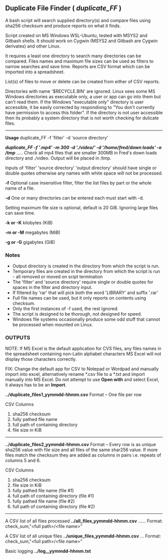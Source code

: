 ## Duplicate File Finder ( *duplicate_FF* )
A bash script will search supplied directory(s) and compare files using sha256 checksum and produce reports on what it finds.                  
                                                                  
Script created on MS Windows WSL-Ubuntu, tested with MSYS2 and Gitbash shells.  It should work on Cygwin (MSYS2 and Gitbash are Cygwin derivates) and other Linux.                                                     

It requires a least one directory to search many directories can be compared.  Files names and maximum file sizes can be used as filters to narrow searches and save time. Reports are CSV format which can be imported into a spreadsheet. 

List(s) of files to move or delete can be created from either of CSV reports. 

Directories with name '$RECYCLE.BIN' are ignored. Linux sees some MS Windows directories as executable only, a user or app can go into them but can't read them. If the Windows "executable only" directory is user accessible, it be easily corrected by respondiong to "You don't currently have permission to access this folder".  If the directory is not user accessible then its probably a system directory that is not worth checking for dulicate files.  
__________________________________________________________________________________________

__Usage__ 
duplicate_FF -f 'filter' -d 'source directory' 

**_duplicate_FF -f '.mp4' -m 300 -d './video/' -d '/home/fred/down loads' -o /tmp_** ..... Check all mp4 files that are smaller 300MB in Fred's down loads directory and ./video. Output will be placed in /tmp.   

Inputs of 'filter' 'source directory' 'output directory' should have single or double quotes otherwise any names with white space will not be processed.


**-f** Optional case insensitive filter, filter the list files by part or the whole name of a file. 

**-d** One or many directories can be entered each must start with -d.  

Setting maximum file size is optional, default is 20 GiB.  Ignoring large files can save time.

**-k or -K** kilobytes (KiB)

**-m or -M** megabytes (MiB)

**-g or -G** gigabytes (GiB)
    
### Notes
* Output directory is created in the directory from which the script is run.
* Temporary files are created in the directory from which the script is run - all removed or moved on scipt termination
* The 'filter' and 'source directory' require single or double quotes for spaces in the filter and directory input.
* If filtered by 'rar' that will pick both the word 'LIBRARY' and suffix '.rar'
* Full file names can be used, but it only reports on contents using checksum.  
* Only the first instances of -f used, the rest ignored.
* The script is designed to be thorough, not designed for speed.
* Windows file systems occasionally produce some odd stuff that cannot be processed when mounted on Linux.

### OUTPUTS 

NOTE: If MS Excel is the default application for CVS files, any files names in the spreadsheet containing non-Latin alphabet characters MS Excel will not display those characters correctly. 

FIX: Change the default app for CSV to Notepad or Wordpad and manually import into excel, alternatively rename *.csv file to a *.txt and import manually into MS Excel. Do not attempt to use __Open with__ and select Excel, it always has to be an __Import__.   
  
__../duplicate_files1_yymmdd-hhmm.csv__  Format – One file per row

CSV Columns 
1. sha256 checksum
2. fully pathed file name
3. full path of containing directory
4. file size in KiB
------------------------------------

__../duplicate_files2_yymmdd-hhmm.csv__  Format – Every row is as unique sha256 value with file size and all files of the same shar256 value. If more files match the checksum they are added as columns in <file> <directory> pairs i.e. repeats of columns 5 and 6.  

CSV Columns
1. sha256 checksum
2. file size in KiB 
3. fully pathed file name (file #1)
4. full path of containing directory (file #1)
5. fully pathed file name (file #2)
6. full path of containing directory (file #2)
------------------------------------
A CSV list of all files processed __../all_files_yymmdd-hhmm.csv__   ...... Format: check_sum,\"\<full path\>\/\<file name\>\"

A CSV list of all unique files  __../unique_files_yymmdd-hhmm.csv__  ... Format: check_sum,\"\<full path\>\/\<file name\>\"

Basic logging __../log__yymmdd-hhmm.txt__  
   


